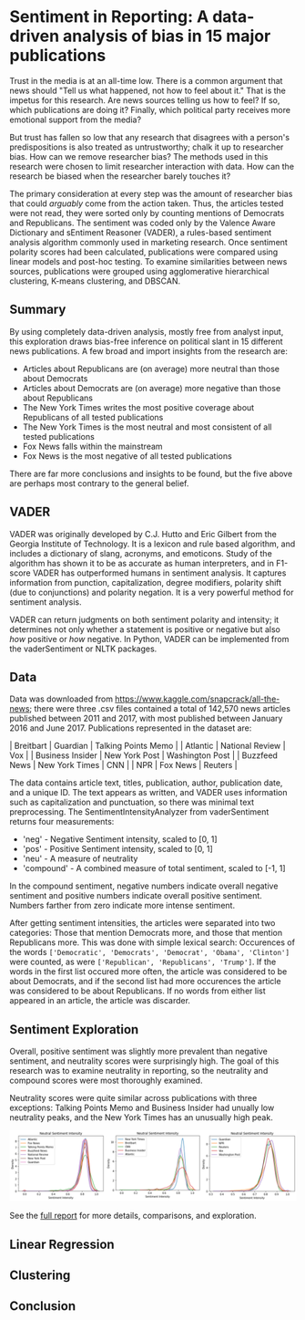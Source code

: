 # Sentiment in Reporting: A data-driven analysis of bias in 15 major publications

Trust in the media is at an all-time low. There is a common argument that news should "Tell us what happened, not how to feel about it." That is the impetus for this research. Are news sources telling us how to feel? If so, which publications are doing it? Finally, which political party receives more emotional support from the media?

But trust has fallen so low that any research that disagrees with a person's predispositions is also treated as untrustworthy; chalk it up to researcher bias. How can we remove researcher bias? The methods used in this research were chosen to limit researcher interaction with data. How can the research be biased when the researcher barely touches it? 

The primary consideration at every step was the amount of researcher bias that could *arguably* come from the action taken. Thus, the articles tested were not read, they were sorted only by counting mentions of Democrats and Republicans. The sentiment was coded only by the Valence Aware Dictionary and sEntiment Reasoner (VADER), a rules-based sentiment analysis algorithm commonly used in marketing research. Once sentiment polarity scores had been calculated, publications were compared using linear models and post-hoc testing. To examine similarities between news sources, publications were grouped using agglomerative hierarchical clustering, K-means clustering, and DBSCAN.

## Summary

By using completely data-driven analysis, mostly free from analyst input, this exploration draws bias-free inference on political slant in 15 different news publications. A few broad and import insights from the research are:

* Articles about Republicans are (on average) more neutral than those about Democrats
* Articles about Democrats are (on average) more negative than those about Republicans
* The New York Times writes the most positive coverage about Republicans of all tested publications
* The New York Times is the most neutral and most consistent of all tested publications
* Fox News falls within the mainstream
* Fox News is the most negative of all tested publications

There are far more conclusions and insights to be found, but the five above are perhaps most contrary to the general belief.

## VADER

VADER was originally developed by C.J. Hutto and Eric Gilbert from the Georgia Institute of Technology. It is a lexicon and rule based algorithm, and includes a dictionary of slang, acronyms, and emoticons. Study of the algorithm has shown it to be as accurate as human interpreters, and in F1-score VADER has outperformed humans in sentiment analysis. It captures information from punction, capitalization, degree modifiers, polarity shift (due to conjunctions) and polarity negation. It is a very powerful method for sentiment analysis.

VADER can return judgments on both sentiment polarity and intensity; it determines not only whether a statement is positive or negative but also *how* positive or *how* negative. In Python, VADER can be implemented from the vaderSentiment or NLTK packages.

## Data

Data was downloaded from https://www.kaggle.com/snapcrack/all-the-news; there were three .csv files contained a total of 142,570 news articles published between 2011 and 2017, with most published between January 2016 and June 2017. Publications represented in the dataset are:

| Breitbart | Guardian | Talking Points Memo |
| Atlantic | National Review | Vox |
| Business Insider | New York Post | Washington Post |
| Buzzfeed News | New York Times | CNN |
| NPR | Fox News | Reuters |

The data contains article text, titles, publication, author, publication date, and a unique ID. The text appears as written, and VADER uses information such as capitalization and punctuation, so there was minimal text preprocessing. The SentimentIntensityAnalyzer from vaderSentiment returns four measurements:

* 'neg' - Negative Sentiment intensity, scaled to [0, 1]
* 'pos' - Positive Sentiment intensity, scaled to [0, 1]
* 'neu' - A measure of neutrality
* 'compound' - A combined measure of total sentiment, scaled to [-1, 1]

In the compound sentiment, negative numbers indicate overall negative sentiment and positive numbers indicate overall positive sentiment. Numbers farther from zero indicate more intense sentiment. 

After getting sentiment intensities, the articles were separated into two categories: Those that mention Democrats more, and those that mention Republicans more. This was done with simple lexical search: Occurences of the words `['Democratic', 'Democrats', 'Democrat', 'Obama', 'Clinton']` were counted, as were `['Republican', 'Republicans', 'Trump']`. If the words in the first list occured more often, the article was considered to be about Democrats, and if the second list had more occurences the article was considered to be about Republicans. If no words from either list appeared in an article, the article was discarder.

## Sentiment Exploration

Overall, positive sentiment was slightly more prevalent than negative sentiment, and neutrality scores were surprisingly high. The goal of this research was to examine neutrality in reporting, so the neutrality and compound scores were most thoroughly examined.

Neutrality scores were quite similar across publications with three exceptions: Talking Points Memo and Business Insider had unually low neutrality peaks, and the New York Times has an unusually high peak.

![](https://github.com/JohnTheQuantYoutube/SentimentInReporting/blob/main/plots/intensity_kdes.png)

See the [full report](https://github.com/JohnTheQuantYoutube/SentimentInReporting/blob/main/reports/Sentiment%20in%20Reporting.pdf) for more details, comparisons, and exploration.

## Linear Regression



## Clustering

## Conclusion
